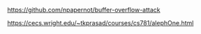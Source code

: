 https://github.com/npapernot/buffer-overflow-attack

https://cecs.wright.edu/~tkprasad/courses/cs781/alephOne.html

